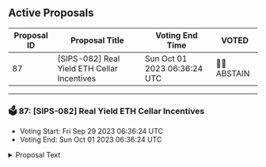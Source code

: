 ## Active Proposals

| Proposal ID | Proposal Title | Voting End Time | VOTED |
|-------------|----------------|-----------------|-------|
| 87 | [SIPS-082] Real Yield ETH Cellar Incentives | Sun Oct 01 2023 06:36:24 UTC | 🤷‍♂️ ABSTAIN |

---

### 🗳 87: [SIPS-082] Real Yield ETH Cellar Incentives
- Voting Start: Fri Sep 29 2023 06:36:24 UTC
- Voting End: Sun Oct 01 2023 06:36:24 UTC

<details>
<summary>Proposal Text</summary>
 
This proposal is intended to authorize a one-time transfer of 400,000 SOMM from the community pool to the CellarStaking contract, which is used to incentivize Real Yield ETH cellar depositors on Ethereum Mainnet.nnSee the corresponding forum post for more details: https://community.sommelier.finance/t/sips-082-upcoming-real-yield-eth-liquidity-mining-incentives-proposal/1191
</details>
